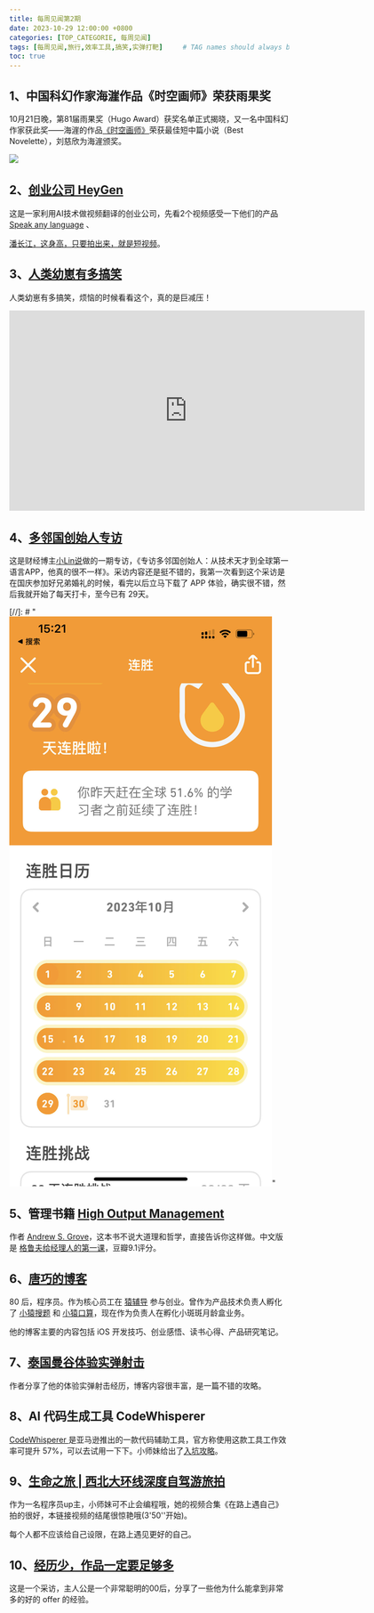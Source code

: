 ```yaml
---
title: 每周见闻第2期
date: 2023-10-29 12:00:00 +0800
categories: [TOP_CATEGORIE, 每周见闻]
tags: [每周见闻,旅行,效率工具,搞笑,实弹打靶]     # TAG names should always be lowercase
toc: true
---
```


## 1、中国科幻作家海漄作品《时空画师》荣获雨果奖

10月21日晚，第81届雨果奖（Hugo Award）获奖名单正式揭晓，又一名中国科幻作家获此奖——海漄的作品[《时空画师》](https://book.douban.com/subject/35898128/)荣获最佳短中篇小说（Best Novelette），刘慈欣为海漄颁奖。

<img src="https://images.weserv.nl?url=http://news.sznews.com/pic/2023-10/23/30545271_97c85173-b308-46d8-9f51-e374179af684.jpg">



## 2、[创业公司 HeyGen](https://www.heygen.com/) 

这是一家利用AI技术做视频翻译的创业公司，先看2个视频感受一下他们的产品 [Speak any language](https://x.com/ColinandSamir/status/1715069836915814639?s=20) 、

[潘长江，这身高，只要拍出来，就是短视频](https://x.com/dotey/status/1716126479291920531?s=20)。

## 3、[人类幼崽有多搞笑](https://www.bilibili.com/video/BV1G8411y76w/?spm_id_from=333.1007.tianma.19-3-58.click&vd_source=3afcc36db719cf17067a572101ab4393)

人类幼崽有多搞笑，烦恼的时候看看这个，真的是巨减压！

<iframe width="640" height="360" src="https://www.bilibili.com/video/BV1G8411y76w/?spm_id_from=333.1007.tianma.19-3-58.click&vd_source=3afcc36db719cf17067a572101ab4393" frameborder="0" allowfullscreen></iframe>

## 4、[多邻国创始人专访](https://www.ruanyifeng.com/blog/2018/04/weekly-issue-1.html)

这是财经博主[小Lin说](https://www.youtube.com/@xiao_lin_shuo)做的一期专访，《专访多邻国创始人：从技术天才到全球第一语言APP，他真的很不一样》。采访内容还是挺不错的，我第一次看到这个采访是在国庆参加好兄弟婚礼的时候，看完以后立马下载了 APP 体验，确实很不错，然后我就开始了每天打卡，至今已有 29天。

[//]: # "<img src="../assets/image/index/duolinguo.jpg" alt="xxx" style="zoom:100%;" />"

## 5、管理书籍 [High Output Management](https://book.douban.com/subject/2997211//)

作者 [Andrew S. Grove](https://book.douban.com/author/4509401)，这本书不说大道理和哲学，直接告诉你这样做。中文版是 [格鲁夫给经理人的第一课](https://book.douban.com/subject/5431183/)，豆瓣9.1评分。

## 6、[唐巧的博客](https://blog.devtang.com/)

80 后，程序员。作为核心员工在 [猿辅导](https://www.yuanfudao.com/) 参与创业。曾作为产品技术负责人孵化了 [小猿搜题](https://www.yuansouti.com/) 和 [小猿口算](https://xiaoyuankousuan.com/)，现在作为负责人在孵化小斑斑月龄盒业务。

他的博客主要的内容包括 iOS 开发技巧、创业感悟、读书心得、产品研究笔记。

## 7、[泰国曼谷体验实弹射击](https://luolei.org/bangkok-shooting)

作者分享了他的体验实弹射击经历，博客内容很丰富，是一篇不错的攻略。

## 8、AI 代码生成工具 CodeWhisperer

[CodeWhisperer ](https://aws.amazon.com/cn/codewhisperer/)是亚马逊推出的一款代码辅助工具，官方称使用这款工具工作效率可提升 57%，可以去试用一下下。小师妹给出了[入坑攻略](https://www.bilibili.com/video/BV1QC4y1G7oa/?spm_id_from=333.1007.tianma.9-1-26.click&vd_source=3afcc36db719cf17067a572101ab4393)。

## 9、[生命之旅 | 西北大环线深度自驾游旅拍](https://www.bilibili.com/video/BV1Df4y1p7Ly/?spm_id_from=333.999.0.0&vd_source=3afcc36db719cf17067a572101ab4393)

作为一名程序员up主，小师妹可不止会编程哦，她的视频合集《在路上遇自己》拍的很好，本链接视频的结尾很惊艳哦(3'50''开始)。

每个人都不应该给自己设限，在路上遇见更好的自己。

## 10、[经历少，作品一定要足够多](https://www.bilibili.com/video/BV1nh4y1v7Ti/?spm_id_from=333.999.0.0&vd_source=3afcc36db719cf17067a572101ab4393)

这是一个采访，主人公是一个非常聪明的00后，分享了一些他为什么能拿到非常多的好的 offer 的经验。



